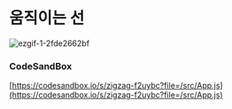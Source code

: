 # 움직이는 선

![ezgif-1-2fde2662bf](https://user-images.githubusercontent.com/115155803/232285643-90ec434b-0c64-4d8f-8ced-d016639ed94b.gif)

### CodeSandBox

[https://codesandbox.io/s/zigzag-f2uybc?file=/src/App.js](https://codesandbox.io/s/zigzag-f2uybc?file=/src/App.js)
 